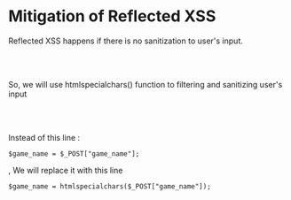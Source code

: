 <h1>Mitigation of Reflected XSS</h1>
<p>Reflected XSS happens if there is no sanitization to user's input.</p><br><br>
<p>So, we will use htmlspecialchars() function to filtering and sanitizing user's input</p><br><br>
<p>Instead of this line : </p><code>$game_name = $_POST["game_name"];</code><p>, We will replace it with this line</p><code>$game_name = htmlspecialchars($_POST["game_name"]);</code>
